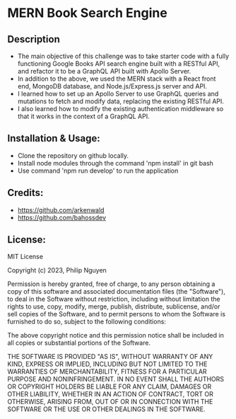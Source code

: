 # MERN Book Search Engine

## Description
- The main objective of this challenge was to take starter code with a fully functioning Google Books API search engine built with a RESTful API, and refactor it to be a GraphQL API built with Apollo Server.
- In addition to the above, we used the MERN stack with a React front end, MongoDB database, and Node.js/Express.js server and API.
- I learned how to set up an Apollo Server to use GraphQL queries and mutations to fetch and modify data, replacing the existing RESTful API.
- I also learned how to modify the existing authentication middleware so that it works in the context of a GraphQL API.

## Installation & Usage:
- Clone the repository on github locally.
- Install node modules through the command 'npm install' in git bash
- Use command 'npm run develop' to run the application

## Credits:
- https://github.com/arkenwald
- https://github.com/bahossdev

## License:
MIT License

Copyright (c) 2023, Philip Nguyen

Permission is hereby granted, free of charge, to any person obtaining a copy
of this software and associated documentation files (the "Software"), to deal
in the Software without restriction, including without limitation the rights
to use, copy, modify, merge, publish, distribute, sublicense, and/or sell
copies of the Software, and to permit persons to whom the Software is
furnished to do so, subject to the following conditions:

The above copyright notice and this permission notice shall be included in all
copies or substantial portions of the Software.

THE SOFTWARE IS PROVIDED "AS IS", WITHOUT WARRANTY OF ANY KIND, EXPRESS OR
IMPLIED, INCLUDING BUT NOT LIMITED TO THE WARRANTIES OF MERCHANTABILITY,
FITNESS FOR A PARTICULAR PURPOSE AND NONINFRINGEMENT. IN NO EVENT SHALL THE
AUTHORS OR COPYRIGHT HOLDERS BE LIABLE FOR ANY CLAIM, DAMAGES OR OTHER
LIABILITY, WHETHER IN AN ACTION OF CONTRACT, TORT OR OTHERWISE, ARISING FROM,
OUT OF OR IN CONNECTION WITH THE SOFTWARE OR THE USE OR OTHER DEALINGS IN THE
SOFTWARE.
